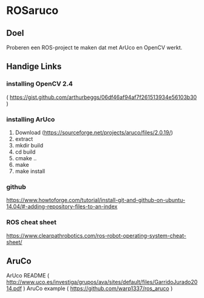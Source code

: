 # ROSaruco

## Doel

Proberen een ROS-project te maken dat met ArUco en OpenCV werkt.

## Handige Links

### installing OpenCV 2.4 
( https://gist.github.com/arthurbeggs/06df46af94af7f261513934e56103b30 )
### installing ArUco 
1. Download (https://sourceforge.net/projects/aruco/files/2.0.19/)
2. extract
3. mkdir build
4. cd build
5. cmake ..
6. make
7. make install

### github
https://www.howtoforge.com/tutorial/install-git-and-github-on-ubuntu-14.04/#-adding-repository-files-to-an-index

### ROS cheat sheet

https://www.clearpathrobotics.com/ros-robot-operating-system-cheat-sheet/

## AruCo
ArUco README ( http://www.uco.es/investiga/grupos/ava/sites/default/files/GarridoJurado2014.pdf )
AruCo example ( https://github.com/warp1337/ros_aruco ) 
